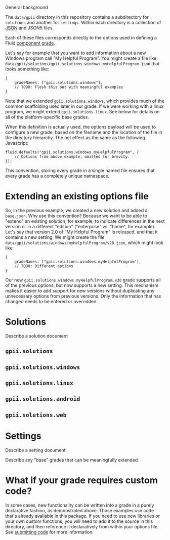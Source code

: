 General background

The `data/gpii` directory in this repository contains a subdirectory for `solutions` and another for `settings`.  Within
each directory is a collection of [JSON](http://json.org/) and JSON5 files.

Each of these files corresponds directly to the options used in defining a Fluid
[component grade](http://docs.fluidproject.org/infusion/development/ComponentGrades.html).

Let's say for example that you want to add information about a new Windows program call "My Helpful Program".
You might create a file like `data/gpii/solutions/gpii.solutions.windows.myHelpfulProgram.json` that looks something
like:

```
{
    gradeNames: ["gpii.solutions.windows"],
    // TODO: Flesh this out with meaningful examples
}
```

Note that we extended `gpii.solutions.windows`, which provides much of the common scaffolding used later in our
grade.  If we were working with a linux program, we might extend `gpii.solutions.linux`.  See below for details on
all of the platform-specific base grades.

When this definition is actually used, the options payload will be used to configure a new grade, based on the filename
and the location of the file in the directory hierarchy.  The net effect as the same as the following Javascript:

```
fluid.defaults("gpii.solutions.windows.myHelpfulProgram", {
    // Options from above example, omitted for brevity.
});
```

This convention, storing every grade in a single named file ensures that every grade has a completely unique namespace.

# Extending an existing options file

So, in the previous example, we created a new solution and added a `base.json`.  Why use this convention?  Because
we want to be able to "extend" an existing solution, for example, to indicate differences in the next version or in a
different "edition" ("enterprise" vs. "home", for example).  Let's say that version 2.0 of "My Helpful Program" is
released, and that it contains a new setting.  We might create the file
`data/gpii/solutions/windows/myHelpfulProgram/v20.json`, which might look like:

```
{
    gradeNames: ["gpii.solutions.windows.myHelpfulProgram"],
    // TODO: Different options
}
```

Our new `gpii.solutions.windows.myHelpfulProgram.v20` grade supports all of the previous options, but now supports a new
setting.  This mechanism makes it easier to add support for new versions without duplicating any unnecessary options
from previous versions.  Only the information that has changed needs to be entered or overridden.

# Solutions

Describe a solution document

## `gpii.solutions`

## `gpii.solutions.windows`

## `gpii.solutions.linux`

## `gpii.solutions.android`

## `gpii.solutions.web`

# Settings

Describe a setting document

Describe any "base" grades that can be meaningfully extended.

# What if your grade requires custom code?

In some cases, new functionality can be written into a grade in a purely declarative fashion, as demonstrated above.
Those examples use code that's already available in this package.  If you need to use new libraries or your own custom
functions, you will need to add it to the source in this directory, and then reference it declaratively from within
your options file.  See [submitting code](./submitting-code.js) for more information.